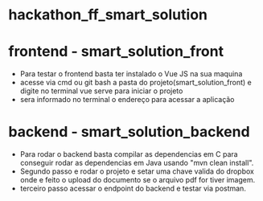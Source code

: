 # hackathon_ff_smart_solution

# frontend - smart_solution_front

- Para testar o frontend basta ter instalado o Vue JS na sua maquina
- acesse via cmd ou git bash a pasta do projeto(smart_solution_front) e digite no terminal vue serve para iniciar o projeto
- sera informado no terminal o endereço para acessar a aplicação


# backend - smart_solution_backend

- Para rodar o backend basta compilar as dependencias em C para conseguir rodar as dependencias em Java usando "mvn clean install".
- Segundo passo e rodar o projeto e setar uma chave valida do dropbox onde e feito o upload do documento se o arquivo pdf for tiver imagem.
- terceiro passo acessar o endpoint do backend e testar via postman.
